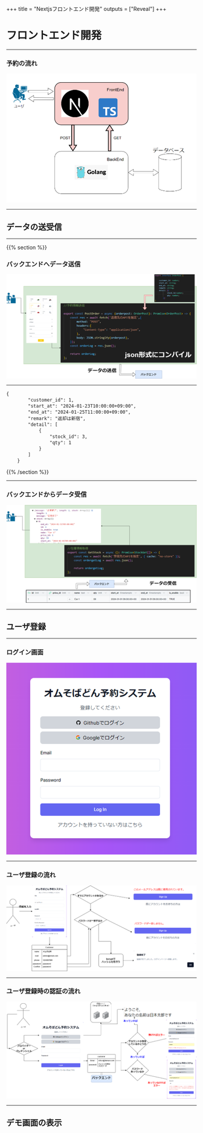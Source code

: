 +++
title = "Nextjsフロントエンド開発"
outputs = ["Reveal"]
+++

# フロントエンド開発
---
### 予約の流れ
<img src="Stream.png" />

---

## データの送受信

---
{{% section %}}
### バックエンドへデータ送信
<img  src="json-post-all.png" />

---
```cd
{
        "customer_id": 1,
        "start_at": "2024-01-23T10:00:00+09:00",
        "end_at": "2024-01-25T11:00:00+09:00",
        "remark": "返却は新宿",
        "detail": [
            {
                "stock_id": 3,
                "qty": 1
            }
        ]
    }
```

{{% /section %}}

---

### バックエンドからデータ受信

<img src="json-get.png" />

---

## ユーザ登録
---
### ログイン画面

<img src="login-main.png" />

---

### ユーザ登録の流れ

<img src="Register.png" />

---
### ユーザ登録時の認証の流れ

<img src="Omusobadon-Auth.png" />

---
## デモ画面の表示

 <!--実際に構築したのものを実践-->